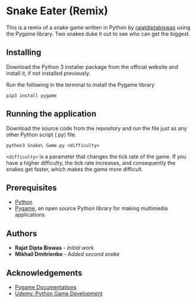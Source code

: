 # Snake Eater (Remix)

This is a remix of a snake game written in Python by [rajatdiptabiswas](https://github.com/rajatdiptabiswas) using the Pygame library. Two snakes duke it out to see who can get the biggest. 


## Installing
Download the Python 3 installer package from the official website and install it, if not installed previously.

Run the following in the terminal to install the Pygame library
```
pip3 install pygame
```


## Running the application
Download the source code from the repository and run the file just as any other Python script (.py) file.
```
python3 Snake\ Game.py <difficulty>
```

`<difficulty>` is a parameter that changes the tick rate of the game. If you have a higher difficulty, the tick rate increases, and consequently the snakes get faster, which makes the game more difficult. 

## Prerequisites
* [Python](https://www.python.org)
* [Pygame](https://www.pygame.org/wiki/GettingStarted), an open source Python library for making multimedia applications


## Authors

* **Rajat Dipta Biswas** - *Initial work*
* **Mikhail Dmitrienko** - *Added second snake*

## Acknowledgements
* [Pygame Documentations](https://www.pygame.org/docs/)
* [Udemy: Python Game Development](https://www.udemy.com/python-game-development-creating-a-snake-game-from-scratch/learn/v4/overview)
